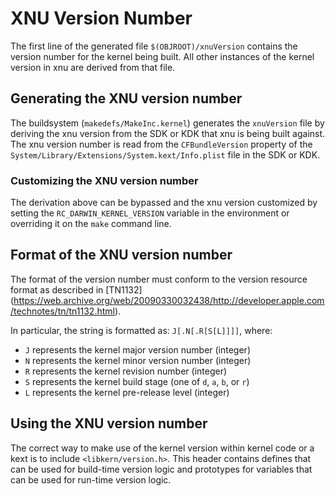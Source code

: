 # XNU Version Number #

The first line of the generated file `$(OBJROOT)/xnuVersion` contains the
version number for the kernel being built. All other instances of the kernel
version in xnu are derived from that file.

## Generating the XNU version number ##

The buildsystem (`makedefs/MakeInc.kernel`) generates the `xnuVersion` file by
deriving the xnu version from the SDK or KDK that xnu is being built against.
The xnu version number is read from the `CFBundleVersion` property of
the `System/Library/Extensions/System.kext/Info.plist` file in the SDK or KDK.

### Customizing the XNU version number ###

The derivation above can be bypassed and the xnu version customized by setting
the `RC_DARWIN_KERNEL_VERSION` variable in the environment or overriding it on
the `make` command line.


## Format of the XNU version number ##

The format of the version number must conform to the version resource format
as described in [TN1132]
(https://web.archive.org/web/20090330032438/http://developer.apple.com/technotes/tn/tn1132.html).

In particular, the string is formatted as: `J[.N[.R[S[L]]]]`, where:

* `J` represents the kernel major version number (integer)
* `N` represents the kernel minor version number (integer)
* `R` represents the kernel revision number (integer)
* `S` represents the kernel build stage (one of `d`, `a`, `b`, or `r`)
* `L` represents the kernel pre-release level (integer)

## Using the XNU version number ##

The correct way to make use of the kernel version within kernel code or a
kext is to include `<libkern/version.h>`.  This header contains defines that
can be used for build-time version logic and prototypes for variables that can
be used for run-time version logic.

